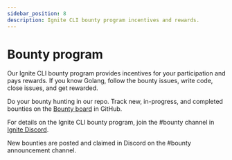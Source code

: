 ```yaml
---
sidebar_position: 8
description: Ignite CLI bounty program incentives and rewards.
---
```


# Bounty program

Our Ignite CLI bounty program provides incentives for your participation and pays rewards. If you know Golang, follow
the bounty issues, write code, close issues, and get rewarded.

Do your bounty hunting in our repo. Track new, in-progress, and completed bounties on
the [Bounty board](https://github.com/ignite/cli/projects/5) in GitHub.

For details on the Ignite CLI bounty program, join the #bounty channel
in [Ignite Discord](https://discord.com/invite/ignite).

New bounties are posted and claimed in Discord on the #bounty announcement channel.
